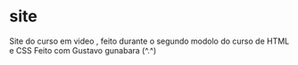 # site
Site do curso em video , feito durante o segundo modolo do curso de HTML  e CSS
Feito com Gustavo gunabara (^.^)
